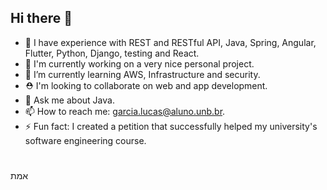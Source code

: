 ## Hi there 👋
- 🏃 I have experience with REST and RESTful API, Java, Spring, Angular, Flutter, Python, Django, testing and React.
- 🔭 I'm currently working on a very nice personal project.
- 🌱 I’m currently learning AWS, Infrastructure and security.
- ⛑️ I'm looking to collaborate on web and app development.
- 💬 Ask me about Java.
- 📫 How to reach me: garcia.lucas@aluno.unb.br.
- ⚡ Fun fact: I created a petition that successfully helped my university's software engineering course.
#
אמת
